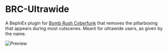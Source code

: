 # BRC-Ultrawide
A BepInEx plugin for [Bomb Rush Cyberfunk](https://store.steampowered.com/app/1353230) that removes the pillarboxing that appears during most cutscenes. Meant for ultrawide users, as given by the name.

![Preview](Thunderstore/preview.png)
